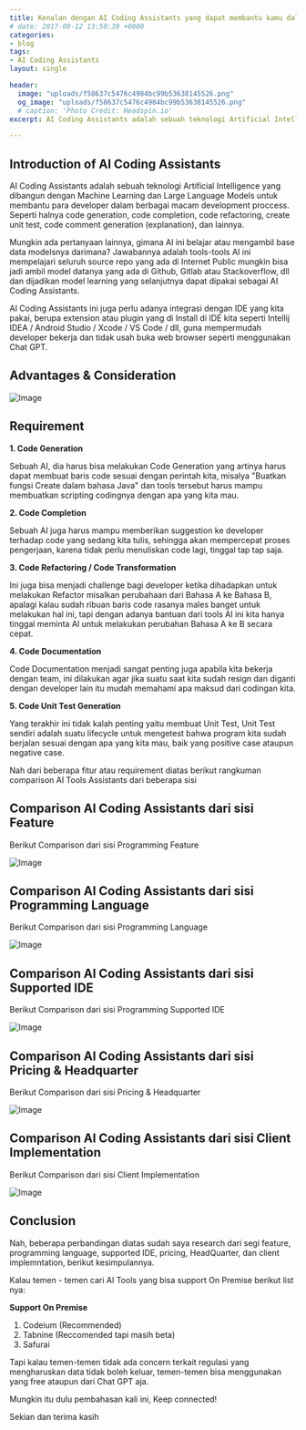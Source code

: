 ```yaml
---
title: Kenalan dengan AI Coding Assistants yang dapat membantu kamu dalam Coding!
# date: 2017-09-12 13:50:39 +0000
categories:
- blog
tags:
- AI Coding Assistants
layout: single

header:
  image: "uploads/f58637c5476c4984bc99b53638145526.png"
  og_image: "uploads/f58637c5476c4984bc99b53638145526.png"
  # caption: 'Photo Credit: Headspin.io'
excerpt: AI Coding Assistants adalah sebuah teknologi Artificial Intelligence yang dibangun berdasarkan Machine Learning dan Large Language Models untuk membantu para developer dalam berbagai macam development proccess. Seperti halnya code generation, code completion, code refactoring, create unit test, code comment generation (explanation), dan lainnya.

---
```


## **Introduction of AI Coding Assistants**

AI Coding Assistants adalah sebuah teknologi Artificial Intelligence yang dibangun dengan Machine Learning dan Large Language Models untuk membantu para developer dalam berbagai macam development proccess. Seperti halnya code generation, code completion, code refactoring, create unit test, code comment generation (explanation), dan lainnya.

Mungkin ada pertanyaan lainnya, gimana AI ini belajar atau mengambil base data modelsnya darimana? Jawabannya adalah tools-tools AI ini mempelajari seluruh source repo yang ada di Internet Public mungkin bisa jadi ambil model datanya yang ada di Github, Gitlab atau Stackoverflow, dll dan dijadikan model learning yang selanjutnya dapat dipakai sebagai AI Coding Assistants.

AI Coding Assistants ini juga perlu adanya integrasi dengan IDE yang kita pakai, berupa extension atau plugin yang di Install di IDE kita seperti Intellij IDEA /  Android Studio / Xcode / VS Code / dll, guna mempermudah developer bekerja dan tidak usah buka web browser seperti menggunakan Chat GPT.

## **Advantages & Consideration**

![Image](https://res.cloudinary.com/brianrakhmataji-id/image/upload/v1702099402/go5fbpw2umnaoc8weoob.png)

## **Requirement**
**1. Code Generation**

Sebuah AI, dia harus bisa melakukan Code Generation yang artinya harus dapat membuat baris code sesuai dengan perintah kita, misalya "Buatkan fungsi Create dalam bahasa Java" dan tools tersebut harus mampu membuatkan scripting codingnya dengan apa yang kita mau.

**2. Code Completion**

Sebuah AI juga harus mampu memberikan suggestion ke developer terhadap code yang sedang kita tulis, sehingga akan mempercepat proses pengerjaan, karena tidak perlu menuliskan code lagi, tinggal tap tap saja.

**3. Code Refactoring / Code Transformation**

Ini juga bisa menjadi challenge bagi developer ketika dihadapkan untuk melakukan Refactor misalkan perubahaan dari Bahasa A ke Bahasa B, apalagi kalau sudah ribuan baris code rasanya males banget untuk melakukan hal ini, tapi dengan adanya bantuan dari tools AI ini kita hanya tinggal meminta AI untuk melakukan perubahan Bahasa A ke B secara cepat.

**4. Code Documentation**

Code Documentation menjadi sangat penting juga apabila kita bekerja dengan team, ini dilakukan agar jika suatu saat kita sudah resign dan diganti dengan developer lain itu mudah memahami apa maksud dari codingan kita.

**5. Code Unit Test Generation**

Yang terakhir ini tidak kalah penting yaitu membuat Unit Test, Unit Test sendiri adalah suatu lifecycle untuk mengetest bahwa program kita sudah berjalan sesuai dengan apa yang kita mau, baik yang positive case ataupun negative case.


Nah dari beberapa fitur atau requirement diatas berikut rangkuman comparison AI Tools Assistants dari beberapa sisi

## **Comparison AI Coding Assistants dari sisi Feature**

Berikut Comparison dari sisi Programming Feature

![Image](https://res.cloudinary.com/brianrakhmataji-id/image/upload/v1702099402/ubrowylczt8nuga6zqeo.png)

## **Comparison AI Coding Assistants dari sisi Programming Language**

Berikut Comparison dari sisi Programming Language

![Image](https://res.cloudinary.com/brianrakhmataji-id/image/upload/v1702099402/mbmrpqiucyprz3ar8ng7.png)

## **Comparison AI Coding Assistants dari sisi Supported IDE**

Berikut Comparison dari sisi Programming Supported IDE

![Image](https://res.cloudinary.com/brianrakhmataji-id/image/upload/v1702099402/zqbxmkolebhdfda9tsmd.png)

## **Comparison AI Coding Assistants dari sisi Pricing & Headquarter**

Berikut Comparison dari sisi Pricing & Headquarter

![Image](https://res.cloudinary.com/brianrakhmataji-id/image/upload/v1702099402/jn9or2rnjlvejiysrjen.png)

## **Comparison AI Coding Assistants dari sisi Client Implementation**

Berikut Comparison dari sisi Client Implementation

![Image](https://res.cloudinary.com/brianrakhmataji-id/image/upload/v1702099402/hgavqr1hugzgnwhv6wdj.png)

## **Conclusion**

Nah, beberapa perbandingan diatas sudah saya research dari segi feature, programming language, supported IDE, pricing, HeadQuarter, dan client implemntation, berikut kesimpulannya.

Kalau temen - temen cari AI Tools yang bisa support On Premise berikut list nya:

**Support On Premise**
1. Codeium (Recommended)
2. Tabnine (Reccomended tapi masih beta)
3. Safurai

Tapi kalau temen-temen tidak ada concern terkait regulasi yang mengharuskan data tidak boleh keluar, temen-temen bisa menggunakan yang free ataupun dari Chat GPT aja.

Mungkin itu dulu pembahasan kali ini, Keep connected!

Sekian dan terima kasih